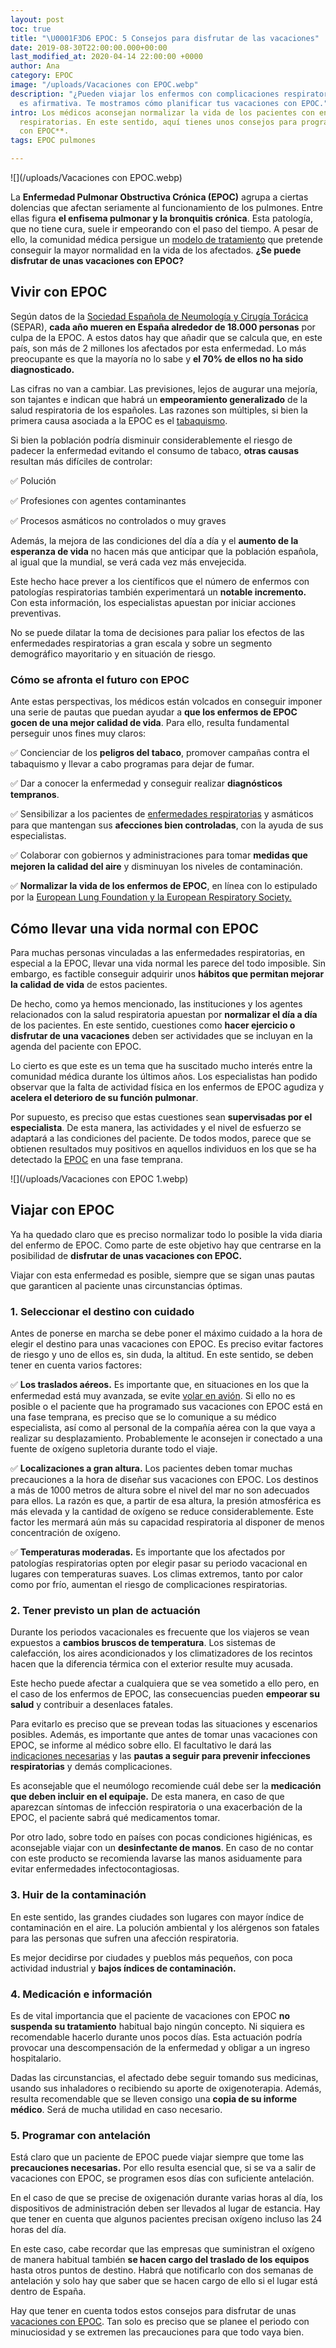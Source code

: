 ```yaml
---
layout: post
toc: true
title: "\U0001F3D6️ EPOC: 5 Consejos para disfrutar de las vacaciones"
date: 2019-08-30T22:00:00.000+00:00
last_modified_at: 2020-04-14 22:00:00 +0000
author: Ana
category: EPOC
image: "/uploads/Vacaciones con EPOC.webp"
description: "¿Pueden viajar los enfermos con complicaciones respiratorias? La respuesta
  es afirmativa. Te mostramos cómo planificar tus vacaciones con EPOC."
intro: Los médicos aconsejan normalizar la vida de los pacientes con enfermedades
  respiratorias. En este sentido, aquí tienes unos consejos para programar tus **vacaciones
  con EPOC**.
tags: EPOC pulmones

---
```

![](/uploads/Vacaciones con EPOC.webp)

La **Enfermedad Pulmonar Obstructiva Crónica (EPOC)** agrupa a ciertas dolencias que afectan seriamente al funcionamiento de los pulmones. Entre ellas figura **el enfisema pulmonar y la bronquitis crónica**. Esta patología, que no tiene cura, suele ir empeorando con el paso del tiempo. A pesar de ello, la comunidad médica persigue un [modelo de tratamiento](https://issuu.com/separ/docs/guia_gesepoc_2017) que pretende conseguir la mayor normalidad en la vida de los afectados. **¿Se puede disfrutar de unas vacaciones con EPOC?**

## Vivir con EPOC

Según datos de la [Sociedad Española de Neumología y Cirugía Torácica](https://www.separ.es/?q=node/627) (SEPAR), **cada año mueren en España alrededor de 18.000 personas** por culpa de la EPOC. A estos datos hay que añadir que se calcula que, en este país, son más de 2 millones los afectados por esta enfermedad. Lo más preocupante es que la mayoría no lo sabe y **el 70% de ellos no ha sido diagnosticado.**

Las cifras no van a cambiar. Las previsiones, lejos de augurar una mejoría, son tajantes e indican que habrá un **empeoramiento generalizado** de la salud respiratoria de los españoles. Las razones son múltiples, si bien la primera causa asociada a la EPOC es el [tabaquismo](https://www.kernpharma.com/es/blog/epoc-la-enfermedad-del-fumador).

Si bien la población podría disminuir considerablemente el riesgo de padecer la enfermedad evitando el consumo de tabaco, **otras causas** resultan más difíciles de controlar:

✅ Polución

✅ Profesiones con agentes contaminantes

✅ Procesos asmáticos no controlados o muy graves

Además, la mejora de las condiciones del día a día y el **aumento de la esperanza de vida** no hacen más que anticipar que la población española, al igual que la mundial, se verá cada vez más envejecida.

Este hecho hace prever a los científicos que el número de enfermos con patologías respiratorias también experimentará un **notable incremento.** Con esta información, los especialistas apuestan por iniciar acciones preventivas.

No se puede dilatar la toma de decisiones para paliar los efectos de las enfermedades respiratorias a gran escala y sobre un segmento demográfico mayoritario y en situación de riesgo.

### Cómo se afronta el futuro con EPOC

Ante estas perspectivas, los médicos están volcados en conseguir imponer una serie de pautas que puedan ayudar a **que los enfermos de EPOC gocen de una mejor calidad de vida**. Para ello, resulta fundamental perseguir unos fines muy claros:

✅ Concienciar de los **peligros del tabaco**, promover campañas contra el tabaquismo y llevar a cabo programas para dejar de fumar.

✅ Dar a conocer la enfermedad y conseguir realizar **diagnósticos tempranos**.

✅ Sensibilizar a los pacientes de [enfermedades respiratorias](https://zenseiapp.com/salud%20respiratoria/zensei-app-enfermedades-respiratorias/) y asmáticos para que mantengan sus **afecciones bien controladas**, con la ayuda de sus especialistas.

✅ Colaborar con gobiernos y administraciones para tomar **medidas que mejoren la calidad del aire** y disminuyan los niveles de contaminación.

✅ **Normalizar la vida de los enfermos de EPOC**, en línea con lo estipulado por la [European Lung Foundation y la European Respiratory Society.](https://www.europeanlung.org/assets/files/es/publications/well-with-copd-es.pdf)

## Cómo llevar una vida normal con EPOC

Para muchas personas vinculadas a las enfermedades respiratorias, en especial a la EPOC, llevar una vida normal les parece del todo imposible. Sin embargo, es factible conseguir adquirir unos **hábitos que permitan mejorar la calidad de vida** de estos pacientes.

De hecho, como ya hemos mencionado, las instituciones y los agentes relacionados con la salud respiratoria apuestan por **normalizar el día a día** de los pacientes. En este sentido, cuestiones como **hacer ejercicio o disfrutar de una vacaciones** deben ser actividades que se incluyan en la agenda del paciente con EPOC.

Lo cierto es que este es un tema que ha suscitado mucho interés entre la comunidad médica durante los últimos años. Los especialistas han podido observar que la falta de actividad física en los enfermos de EPOC agudiza y **acelera el deterioro de su función pulmonar**.

Por supuesto, es preciso que estas cuestiones sean **supervisadas por el especialista**. De esta manera, las actividades y el nivel de esfuerzo se adaptará a las condiciones del paciente. De todos modos, parece que se obtienen resultados muy positivos en aquellos individuos en los que se ha detectado la [EPOC](https://www.infobae.com/salud/2016/11/15/claves-para-entender-la-epoc-una-enfermedad-que-avanza-en-silencio/) en una fase temprana.

![](/uploads/Vacaciones con EPOC 1.webp)

## Viajar con EPOC

Ya ha quedado claro que es preciso normalizar todo lo posible la vida diaria del enfermo de EPOC. Como parte de este objetivo hay que centrarse en la posibilidad de **disfrutar de unas vacaciones con EPOC.**

Viajar con esta enfermedad es posible, siempre que se sigan unas pautas que garanticen al paciente unas circunstancias óptimas.

### 1. Seleccionar el destino con cuidado

Antes de ponerse en marcha se debe poner el máximo cuidado a la hora de elegir el destino para unas vacaciones con EPOC. Es preciso evitar factores de riesgo y uno de ellos es, sin duda, la altitud. En este sentido, se deben tener en cuenta varios factores:

✅ **Los traslados aéreos.** Es importante que, en situaciones en los que la enfermedad está muy avanzada, se evite [volar en avión](https://www.in-pacient.es/question/puedo-viajar-en-avion-con-epoc/). Si ello no es posible o el paciente que ha programado sus vacaciones con EPOC está en una fase temprana, es preciso que se lo comunique a su médico especialista, así como al personal de la compañía aérea con la que vaya a realizar su desplazamiento. Probablemente le aconsejen ir conectado a una fuente de oxígeno supletoria durante todo el viaje.

✅ **Localizaciones a gran altura.** Los pacientes deben tomar muchas precauciones a la hora de diseñar sus vacaciones con EPOC. Los destinos a más de 1000 metros de altura sobre el nivel del mar no son adecuados para ellos. La razón es que, a partir de esa altura, la presión atmosférica es más elevada y la cantidad de oxígeno se reduce considerablemente. Este factor les mermará aún más su capacidad respiratoria al disponer de menos concentración de oxígeno.

✅ **Temperaturas moderadas.** Es importante que los afectados por patologías respiratorias opten por elegir pasar su periodo vacacional en lugares con temperaturas suaves. Los climas extremos, tanto por calor como por frío, aumentan el riesgo de complicaciones respiratorias.

### 2. Tener previsto un plan de actuación

Durante los periodos vacacionales es frecuente que los viajeros se vean expuestos a **cambios bruscos de temperatura**. Los sistemas de calefacción, los aires acondicionados y los climatizadores de los recintos hacen que la diferencia térmica con el exterior resulte muy acusada.

Este hecho puede afectar a cualquiera que se vea sometido a ello pero, en el caso de los enfermos de EPOC, las consecuencias pueden **empeorar su salud** y contribuir a desenlaces fatales.

Para evitarlo es preciso que se prevean todas las situaciones y escenarios posibles. Además, es importante que antes de tomar unas vacaciones con EPOC, se informe al médico sobre ello. El facultativo le dará las [indicaciones necesarias](https://www.hgc.es/es/pacientes-visitantes/consejos-salud/respiratorio/epoc) y las **pautas a seguir para prevenir infecciones respiratorias** y demás complicaciones.

Es aconsejable que el neumólogo recomiende cuál debe ser la **medicación que deben incluir en el equipaje.** De esta manera, en caso de que aparezcan síntomas de infección respiratoria o una exacerbación de la EPOC, el paciente sabrá qué medicamentos tomar.

Por otro lado, sobre todo en países con pocas condiciones higiénicas, es aconsejable viajar con un **desinfectante de manos**. En caso de no contar con este producto se recomienda lavarse las manos asiduamente para evitar enfermedades infectocontagiosas.

### 3. Huir de la contaminación

En este sentido, las grandes ciudades son lugares con mayor índice de contaminación en el aire. La polución ambiental y los alérgenos son fatales para las personas que sufren una afección respiratoria.

Es mejor decidirse por ciudades y pueblos más pequeños, con poca actividad industrial y **bajos índices de contaminación.**

### 4. Medicación e información

Es de vital importancia que el paciente de vacaciones con EPOC **no suspenda su tratamiento** habitual bajo ningún concepto. Ni siquiera es recomendable hacerlo durante unos pocos días. Esta actuación podría provocar una descompensación de la enfermedad y obligar a un ingreso hospitalario.

Dadas las circunstancias, el afectado debe seguir tomando sus medicinas, usando sus inhaladores o recibiendo su aporte de oxigenoterapia. Además, resulta recomendable que se lleven consigo una **copia de su informe médico**. Será de mucha utilidad en caso necesario.

### 5. Programar con antelación

Está claro que un paciente de EPOC puede viajar siempre que tome las **precauciones necesarias.** Por ello resulta esencial que, si se va a salir de vacaciones con EPOC, se programen esos días con suficiente antelación.

En el caso de que se precise de oxigenación durante varias horas al día, los dispositivos de administración deben ser llevados al lugar de estancia. Hay que tener en cuenta que algunos pacientes precisan oxígeno incluso las 24 horas del día.

En este caso, cabe recordar que las empresas que suministran el oxígeno de manera habitual también **se hacen cargo del traslado de los equipos** hasta otros puntos de destino. Habrá que notificarlo con dos semanas de antelación y solo hay que saber que se hacen cargo de ello si el lugar está dentro de España.

Hay que tener en cuenta todos estos consejos para disfrutar de unas [vacaciones con EPOC](https://www.eldiario.es/edcreativo/diario-salud/vida-sana/cosas-debes-tener-cuenta-EPOC-vacaciones_0_921108362.html). Tan solo es preciso que se planee el periodo con minuciosidad y se extremen las precauciones para que todo vaya bien.